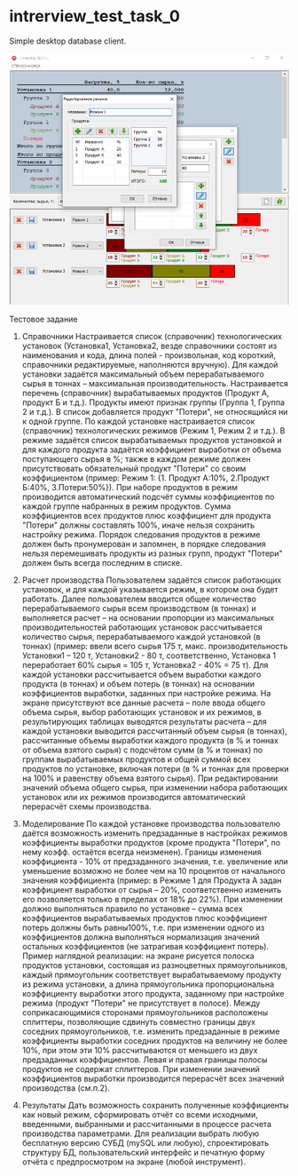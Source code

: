 # intrerview_test_task_0
Simple desktop database client.

![screenshot](screenshot.png)

Тестовое задание

1. Справочники
Настраивается список (справочник) технологических установок (Установка1, Установка2, везде справочники состоят из наименования и кода, длина полей - произвольная, код короткий, справочники редактируемые, наполняются вручную).
Для каждой установки задаётся максимальный объем перерабатываемого сырья в тоннах – максимальная производительность.
Настраивается перечень (справочник) вырабатываемых продуктов (Продукт А, продукт Б и т.д.).
Продукты имеют признак группы (Группа 1, Группа 2 и т.д.).
В список добавляется продукт "Потери", не относящийся ни к одной группе.
По каждой установке настраивается список (справочник) технологических режимов (Режим 1, Режим 2 и т.д.). В режиме задаётся список вырабатываемых продуктов установкой и для каждого продукта задаётся коэффициент выработки от объема поступающего сырья в %; также в каждом режиме должен присутствовать обязательный продукт "Потери" со своим коэффициентом (пример: Режим 1: {1. Продукт А:10%, 2.Продукт Б:40%, 3.Потери:50%}).
При наборе продуктов в режим производится автоматический подсчёт суммы коэффициентов по каждой группе набранных в режим продуктов. Сумма коэффициентов всех продуктов плюс коэффициент для продукта "Потери" должны составлять 100%, иначе нельзя сохранить настройку режима. Порядок следования продуктов в режиме должен быть пронумерован и запомнен, в порядке следования нельзя перемешивать продукты из разных групп, продукт "Потери" должен быть всегда последним в списке.

2. Расчет производства
Пользователем задаётся список работающих установок, и для каждой указывается режим, в котором она будет работать. Далее пользователем вводится общее количество перерабатываемого сырья всем производством (в тоннах) и выполняется расчет – на основании пропорции из максимальных производительностей работающих установок рассчитывается количество сырья, перерабатываемого каждой установкой (в тоннах) (пример: ввели всего сырья 175 т, макс. производительность Установки1 – 120 т, Установки2 - 80 т, соответственно, Установка 1 переработает 60% сырья = 105 т, Установка2 - 40% = 75 т).
Для каждой установки рассчитывается объем выработки каждого продукта (в тоннах) и объем потерь (в тоннах) на основании коэффициентов выработки, заданных при настройке режима. На экране присутствуют все данные расчета – поле ввода общего объема сырья, выбор работающих установок и их режимов, в результирующих таблицах выводятся результаты расчета – для каждой установки выводится рассчитанный объем сырья (в тоннах), рассчитанные объемы выработки каждого продукта (в % и тоннах от объема взятого сырья) с подсчётом сумм (в % и тоннах) по группам вырабатываемых продуктов и общей суммой всех продуктов по установке, включая потери (в % и тоннах для проверки на 100% и равенству объема взятого сырья).
При редактировании значений объема общего сырья, при изменении набора работающих установок или их режимов производится автоматический перерасчёт схемы производства.

3. Моделирование
По каждой установке производства пользователю даётся возможность изменить предзаданные в настройках
режимов коэффициенты выработки продуктов (кроме продукта "Потери", по нему коэфф. остаётся всегда неизменен). Границы изменения коэффициента - 10% от предзаданного значения, т.е. увеличение или уменьшение возможно не более чем на 10 процентов от начального значения коэффициента (пример: в Режиме 1 для Продукта А задан коэффициент выработки от сырья – 20%, соответственно изменить его позволяется только в пределах от 18% до 22%). При изменении должно выполняться правило по установке – сумма всех коэффициентов вырабатываемых продуктов плюс коэффициент потерь должны быть равны100%, т.е. при изменении одного из коэффициентов должна выполняться нормализация значений остальных коэффициентов (не затрагивая коэффициент потерь).
Пример наглядной реализации: на экране рисуется полоска продуктов установки, состоящая из разноцветных прямоугольников, каждый прямоугольник соответствует вырабатываемому продукту из режима установки, а длина прямоугольника пропорциональна коэффициенту выработки этого продукта, заданному при настройке режима (продукт "Потери" не присутствует в полосе). Между соприкасающимися сторонами прямоугольников расположены сплиттеры, позволяющие сдвинуть совместно границы двух соседних прямоугольников, т.е. изменить предзаданные в режиме коэффициенты выработки соседних продуктов на величину не более 10%, при этом эти 10% рассчитываются от меньшего из двух предзаданных коэффициентов. Левая и правая границы полосы продуктов не содержат сплиттеров. При изменении значений коэффициентов выработки производится перерасчёт всех значений производства (см.п.2).

4. Результаты
Дать возможность сохранить полученные коэффициенты как новый режим, сформировать отчёт со всеми исходными, введенными, выбранными и рассчитанными в процессе расчета производства параметрами.
Для реализации выбрать любую бесплатную версию СУБД (mySQL или любую), спроектировать структуру БД, пользовательский интерфейс и печатную форму отчёта с предпросмотром на экране (любой инструмент).
